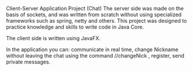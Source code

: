 Client-Server Application Project (Chat)
  The server side was made on the basis of sockets, and was written from scratch without using
  specialized frameworks such as spring, netty and others. This project
  was designed to practice knowledge and skills to write code in Java Core.

  The client side is written using JavaFX.

  In the application you can:
   communicate in real time,
   change Nickname without leaving the chat using the command //changeNick <New nickname>,
   register,
   send private messages.